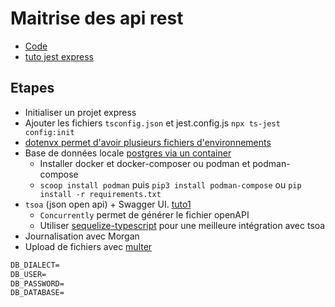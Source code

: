 # Maitrise des api rest

- [Code](https://github.com/yostane/cours-fullstack-js/tree/master/projects/2023-2024/api-rest-maitrise)
- [tuto jest express](https://dev.to/nathan_sheryak/how-to-test-a-typescript-express-api-with-jest-for-dummies-like-me-4epd)

## Etapes

- Initialiser un projet express
- Ajouter les fichiers `tsconfig.json` et jest.config.js `npx ts-jest config:init`
- [dotenvx permet d'avoir plusieurs fichiers d'environnements](https://github.com/dotenvx/dotenvx)
- Base de données locale [postgres via un container](https://www.docker.com/blog/how-to-use-the-postgres-docker-official-image/)
  - Installer docker et docker-composer ou podman et podman-compose
  - `scoop install podman` puis `pip3 install podman-compose` ou `pip install -r requirements.txt`
- `tsoa` (json open api) + Swagger UI. [tuto1](https://medium.com/ms-club-of-sliit/building-rest-api-with-express-js-typescript-and-swagger-387a9c731717)
  - `Concurrently` permet de générer le fichier openAPI
  - Utiliser [sequelize-typescript](https://www.npmjs.com/package/sequelize-typescript) pour une meilleure intégration avec tsoa
- Journalisation avec Morgan
- Upload de fichiers avec [multer](https://expressjs.com/en/resources/middleware/multer.html)

```txt
DB_DIALECT=
DB_USER=
DB_PASSWORD=
DB_DATABASE=
```

